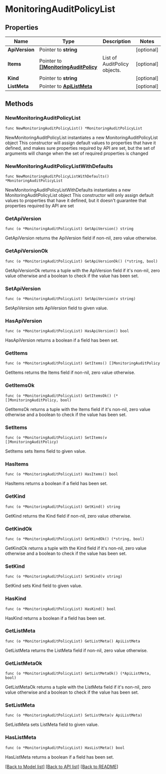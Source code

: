 # MonitoringAuditPolicyList

## Properties

Name | Type | Description | Notes
------------ | ------------- | ------------- | -------------
**ApiVersion** | Pointer to **string** |  | [optional] 
**Items** | Pointer to [**[]MonitoringAuditPolicy**](MonitoringAuditPolicy.md) | List of AuditPolicy objects. | [optional] 
**Kind** | Pointer to **string** |  | [optional] 
**ListMeta** | Pointer to [**ApiListMeta**](apiListMeta.md) |  | [optional] 

## Methods

### NewMonitoringAuditPolicyList

`func NewMonitoringAuditPolicyList() *MonitoringAuditPolicyList`

NewMonitoringAuditPolicyList instantiates a new MonitoringAuditPolicyList object
This constructor will assign default values to properties that have it defined,
and makes sure properties required by API are set, but the set of arguments
will change when the set of required properties is changed

### NewMonitoringAuditPolicyListWithDefaults

`func NewMonitoringAuditPolicyListWithDefaults() *MonitoringAuditPolicyList`

NewMonitoringAuditPolicyListWithDefaults instantiates a new MonitoringAuditPolicyList object
This constructor will only assign default values to properties that have it defined,
but it doesn't guarantee that properties required by API are set

### GetApiVersion

`func (o *MonitoringAuditPolicyList) GetApiVersion() string`

GetApiVersion returns the ApiVersion field if non-nil, zero value otherwise.

### GetApiVersionOk

`func (o *MonitoringAuditPolicyList) GetApiVersionOk() (*string, bool)`

GetApiVersionOk returns a tuple with the ApiVersion field if it's non-nil, zero value otherwise
and a boolean to check if the value has been set.

### SetApiVersion

`func (o *MonitoringAuditPolicyList) SetApiVersion(v string)`

SetApiVersion sets ApiVersion field to given value.

### HasApiVersion

`func (o *MonitoringAuditPolicyList) HasApiVersion() bool`

HasApiVersion returns a boolean if a field has been set.

### GetItems

`func (o *MonitoringAuditPolicyList) GetItems() []MonitoringAuditPolicy`

GetItems returns the Items field if non-nil, zero value otherwise.

### GetItemsOk

`func (o *MonitoringAuditPolicyList) GetItemsOk() (*[]MonitoringAuditPolicy, bool)`

GetItemsOk returns a tuple with the Items field if it's non-nil, zero value otherwise
and a boolean to check if the value has been set.

### SetItems

`func (o *MonitoringAuditPolicyList) SetItems(v []MonitoringAuditPolicy)`

SetItems sets Items field to given value.

### HasItems

`func (o *MonitoringAuditPolicyList) HasItems() bool`

HasItems returns a boolean if a field has been set.

### GetKind

`func (o *MonitoringAuditPolicyList) GetKind() string`

GetKind returns the Kind field if non-nil, zero value otherwise.

### GetKindOk

`func (o *MonitoringAuditPolicyList) GetKindOk() (*string, bool)`

GetKindOk returns a tuple with the Kind field if it's non-nil, zero value otherwise
and a boolean to check if the value has been set.

### SetKind

`func (o *MonitoringAuditPolicyList) SetKind(v string)`

SetKind sets Kind field to given value.

### HasKind

`func (o *MonitoringAuditPolicyList) HasKind() bool`

HasKind returns a boolean if a field has been set.

### GetListMeta

`func (o *MonitoringAuditPolicyList) GetListMeta() ApiListMeta`

GetListMeta returns the ListMeta field if non-nil, zero value otherwise.

### GetListMetaOk

`func (o *MonitoringAuditPolicyList) GetListMetaOk() (*ApiListMeta, bool)`

GetListMetaOk returns a tuple with the ListMeta field if it's non-nil, zero value otherwise
and a boolean to check if the value has been set.

### SetListMeta

`func (o *MonitoringAuditPolicyList) SetListMeta(v ApiListMeta)`

SetListMeta sets ListMeta field to given value.

### HasListMeta

`func (o *MonitoringAuditPolicyList) HasListMeta() bool`

HasListMeta returns a boolean if a field has been set.


[[Back to Model list]](../README.md#documentation-for-models) [[Back to API list]](../README.md#documentation-for-api-endpoints) [[Back to README]](../README.md)


